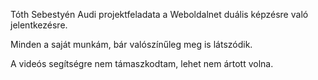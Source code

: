 Tóth Sebestyén Audi projektfeladata a Weboldalnet duális képzésre való jelentkezésre.

Minden a saját munkám, bár valószínűleg meg is látszódik.

A videós segítségre nem támaszkodtam, lehet nem ártott volna.